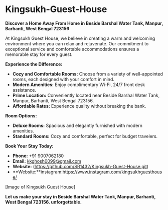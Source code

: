 # Kingsukh-Guest-House


**Discover a Home Away From Home in Beside Barshal Water Tank, Manpur, Barhanti, West Bengal 723156**

At Kingsukh Guest House, we believe in creating a warm and welcoming environment where you can relax and rejuvenate. Our commitment to exceptional service and comfortable accommodations ensures a memorable stay for every guest.

**Experience the Difference:**

* **Cozy and Comfortable Rooms:** Choose from a variety of well-appointed rooms, each designed with your comfort in mind.
* **Modern Amenities:** Enjoy complimentary Wi-Fi, 24/7 front desk assistance.
* **Prime Location:** Conveniently located near Beside Barshal Water Tank, Manpur, Barhanti, West Bengal 723156.
* **Affordable Rates:** Experience quality without breaking the bank.

**Room Options:**

* **Deluxe Rooms:** Spacious and elegantly furnished with modern amenities.
* **Standard Rooms:** Cozy and comfortable, perfect for budget travelers.


**Book Your Stay Today:**

* **Phone:** +91 9007062180
* **Email:** kkghosh0099@gmail.com
* **Website:** (https://github.com/SR1432/Kingsukh-Guest-House.git)
* **Website:**instagram:https://www.instagram.com/kingsukhguesthouse/

[Image of Kingsukh Guest House]

**Let us make your stay in Beside Barshal Water Tank, Manpur, Barhanti, West Bengal 723156. unforgettable.**

